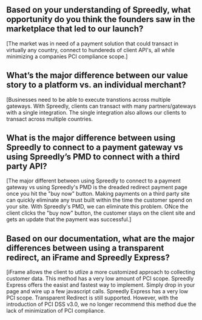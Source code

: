 ## Based on your understanding of Spreedly, what opportunity do you think the founders saw in the marketplace that led to our launch? 

[The market was in need of a payment solution that could transact in virtually any country, connect to hundereds of client API's, all while minimizing a companies PCI compliance scope.] 
## What’s the major difference between our value story to a platform vs. an individual merchant? 

[Businesses need to be able to execute transtions across multiple gateways. With Spreedly, clients can transact with many partners/gateways with a single integration. The single integration also allows our clients to transact across multiple countries.
## What is the major difference between using Spreedly to connect to a payment gateway vs using Spreedly’s PMD to connect with a third party API? 

[The major different between using Spreedly to connect to a payment gateway vs using Spreedly's PMD is the dreaded redirect payment page once you hit the "buy now" button. Making payments on a third party site can quickly eliminate any trust built within the time the customer spend on your site. With Spreedly's PMD, we can eliminate this problem. ONce the client clicks the "buy now" button, the customer stays on the client site and gets an update that the payment was successful.]
## Based on our documentation, what are the major differences between using a transparent redirect, an iFrame and Spreedly Express? 

[iFrame allows the client to utlize a more customized approach to collecting customer data. This method has a very low amount of PCI scope. Spreedly Express offers the easist and fastest way to implement. Simply drop in your page and wire up a few javascript calls. Spreedly Express has a very low PCI scope. Transparent Redirect is still supported. However, with the introduction of PCI DSS v3.0, we no longer recommend this method due the lack of minimization of PCI compliance.

